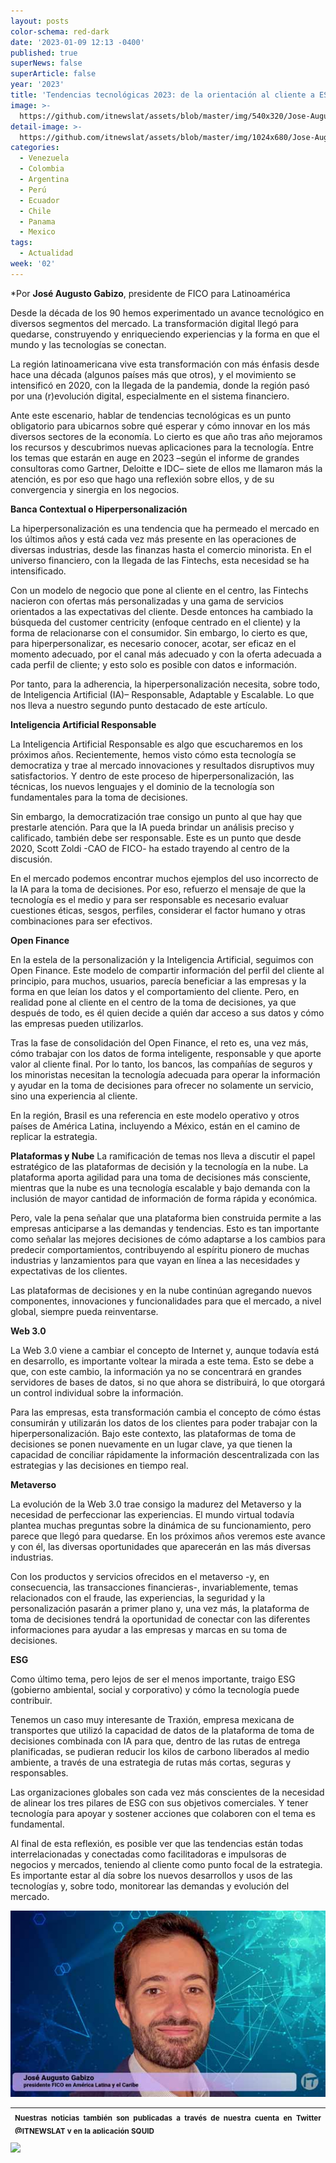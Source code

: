 ```yaml
---
layout: posts
color-schema: red-dark
date: '2023-01-09 12:13 -0400'
published: true
superNews: false
superArticle: false
year: '2023'
title: 'Tendencias tecnológicas 2023: de la orientación al cliente a ESG'
image: >-
  https://github.com/itnewslat/assets/blob/master/img/540x320/Jose-Augusto-Gabizo-p.jpg
detail-image: >-
  https://github.com/itnewslat/assets/blob/master/img/1024x680/Jose-Augusto-Gabizo-g.jpg
categories:
  - Venezuela
  - Colombia
  - Argentina
  - Perú
  - Ecuador
  - Chile
  - Panama
  - Mexico
tags:
  - Actualidad
week: '02'
---
```

*Por **José Augusto Gabizo**, presidente de FICO para Latinoamérica

Desde la década de los 90 hemos experimentado un avance tecnológico en diversos segmentos del mercado. La transformación digital llegó para quedarse, construyendo y enriqueciendo experiencias y la forma en que el mundo y las tecnologías se conectan.

La región latinoamericana vive esta transformación con más énfasis desde hace una década (algunos países más que otros), y el movimiento se intensificó en 2020, con la llegada de la pandemia, donde la región pasó por una (r)evolución digital, especialmente en el sistema financiero.

Ante este escenario, hablar de tendencias tecnológicas es un punto obligatorio para ubicarnos sobre qué esperar y cómo innovar en los más diversos sectores de la economía. Lo cierto es que año tras año mejoramos los recursos y descubrimos nuevas aplicaciones para la tecnología. Entre los temas que estarán en auge en 2023 –según el informe de grandes consultoras como Gartner, Deloitte e IDC– siete de ellos me llamaron más la atención, es por eso que hago una reflexión sobre ellos, y de su convergencia y sinergia en los negocios. 

**Banca Contextual o Hiperpersonalización**

La hiperpersonalización es una tendencia que ha permeado el mercado en los últimos años y está cada vez más presente en las operaciones de diversas industrias, desde las finanzas hasta el comercio minorista. En el universo financiero, con la llegada de las Fintechs, esta necesidad se ha intensificado.

Con un modelo de negocio que pone al cliente en el centro, las Fintechs nacieron con ofertas más personalizadas y una gama de servicios orientados a las expectativas del cliente. Desde entonces ha cambiado la búsqueda del customer centricity (enfoque centrado en el cliente) y la forma de relacionarse con el consumidor. Sin embargo, lo cierto es que, para hiperpersonalizar, es necesario conocer, acotar, ser eficaz en el momento adecuado, por el canal más adecuado y con la oferta adecuada a cada perfil de cliente; y esto solo es posible con datos e información.

Por tanto, para la adherencia, la hiperpersonalización necesita, sobre todo, de Inteligencia Artificial (IA)– Responsable, Adaptable y Escalable. Lo que nos lleva a nuestro segundo punto destacado de este artículo.

**Inteligencia Artificial Responsable**

La Inteligencia Artificial Responsable es algo que escucharemos en los próximos años. Recientemente, hemos visto cómo esta tecnología se democratiza y trae al mercado innovaciones y resultados disruptivos muy satisfactorios. Y dentro de este proceso de hiperpersonalización, las técnicas, los nuevos lenguajes y el dominio de la tecnología son fundamentales para la toma de decisiones.

Sin embargo, la democratización trae consigo un punto al que hay que prestarle atención. Para que la IA pueda brindar un análisis preciso y calificado, también debe ser responsable. Este es un punto que desde 2020, Scott Zoldi -CAO de FICO- ha estado trayendo al centro de la discusión.

En el mercado podemos encontrar muchos ejemplos del uso incorrecto de la IA para la toma de decisiones. Por eso, refuerzo el mensaje de que la tecnología es el medio y para ser responsable es necesario evaluar cuestiones éticas, sesgos, perfiles, considerar el factor humano y otras combinaciones para ser efectivos.

**Open Finance**

En la estela de la personalización y la Inteligencia Artificial, seguimos con Open Finance. Este modelo de compartir información del perfil del cliente al principio, para muchos, usuarios, parecía beneficiar a las empresas y la forma en que leían los datos y el comportamiento del cliente. Pero, en realidad pone al cliente en el centro de la toma de decisiones, ya que después de todo, es él quien decide a quién dar acceso a sus datos y cómo las empresas pueden utilizarlos.

Tras la fase de consolidación del Open Finance, el reto es, una vez más, cómo trabajar con los datos de forma inteligente, responsable y que aporte valor al cliente final. Por lo tanto, los bancos, las compañías de seguros y los minoristas necesitan la tecnología adecuada para operar la información y ayudar en la toma de decisiones para ofrecer no solamente un servicio, sino una experiencia al cliente.

En la región, Brasil es una referencia en este modelo operativo y otros países de América Latina, incluyendo a México, están en el camino de replicar la estrategia.

**Plataformas y Nube**
La ramificación de temas nos lleva a discutir el papel estratégico de las plataformas de decisión y la tecnología en la nube. La plataforma aporta agilidad para una toma de decisiones más consciente, mientras que la nube es una tecnología escalable y bajo demanda con la inclusión de mayor cantidad de información de forma rápida y económica.

Pero, vale la pena señalar que una plataforma bien construida permite a las empresas anticiparse a las demandas y tendencias. Esto es tan importante como señalar las mejores decisiones de cómo adaptarse a los cambios para predecir comportamientos, contribuyendo al espíritu pionero de muchas industrias y lanzamientos para que vayan en línea a las necesidades y expectativas de los clientes.

Las plataformas de decisiones y en la nube continúan agregando nuevos componentes, innovaciones y funcionalidades para que el mercado, a nivel global, siempre pueda reinventarse.

**Web 3.0**

La Web 3.0 viene a cambiar el concepto de Internet y, aunque todavía está en desarrollo, es importante voltear la mirada a este tema. Esto se debe a que, con este cambio, la información ya no se concentrará en grandes servidores de bases de datos, si no que ahora se distribuirá, lo que otorgará un control individual sobre la información.

Para las empresas, esta transformación cambia el concepto de cómo éstas consumirán y utilizarán los datos de los clientes para poder trabajar con la hiperpersonalización. Bajo este contexto, las plataformas de toma de decisiones se ponen nuevamente en un lugar clave, ya que tienen la capacidad de conciliar rápidamente la información descentralizada con las estrategias y las decisiones en tiempo real.

**Metaverso**

La evolución de la Web 3.0 trae consigo la madurez del Metaverso y la necesidad de perfeccionar las experiencias. El mundo virtual todavía plantea muchas preguntas sobre la dinámica de su funcionamiento, pero parece que llegó para quedarse. En los próximos años veremos este avance y con él, las diversas oportunidades que aparecerán en las más diversas industrias.

Con los productos y servicios ofrecidos en el metaverso -y, en consecuencia, las transacciones financieras-, invariablemente, temas relacionados con el fraude, las experiencias, la seguridad y la personalización pasarán a primer plano y, una vez más, la plataforma de toma de decisiones tendrá la oportunidad de conectar con las diferentes informaciones para ayudar a las empresas y marcas en su toma de decisiones.

**ESG**

Como último tema, pero lejos de ser el menos importante, traigo ESG (gobierno ambiental, social y corporativo) y cómo la tecnología puede contribuir.

Tenemos un caso muy interesante de Traxión, empresa mexicana de transportes que utilizó la capacidad de datos de la plataforma de toma de decisiones combinada con IA para que, dentro de las rutas de entrega planificadas, se pudieran reducir los kilos de carbono liberados al medio ambiente, a través de una estrategia de rutas más cortas, seguras y responsables.

Las organizaciones globales son cada vez más conscientes de la necesidad de alinear los tres pilares de ESG con sus objetivos comerciales. Y tener tecnología para apoyar y sostener acciones que colaboren con el tema es fundamental.

Al final de esta reflexión, es posible ver que las tendencias están todas interrelacionadas y conectadas como facilitadoras e impulsoras de negocios y mercados, teniendo al cliente como punto focal de la estrategia. Es importante estar al día sobre los nuevos desarrollos y usos de las tecnologías y, sobre todo, monitorear las demandas y evolución del mercado.

![](https://github.com/itnewslat/assets/blob/master/img/540x320/Jose-Augusto-Gabizo-p.jpg)

<table style="height: 42px;" width="569">
<tbody>
<tr>
<td style="text-align: justify;"><sub><strong>Nuestras noticias también son publicadas a través de nuestra cuenta en Twitter <a href="https://twitter.com/itnewslat?lang=es">@ITNEWSLAT</a> y en la aplicación <a href="https://squidapp.co/en/">SQUID</a></strong></sub></td>
</tr>
</tbody>
</table>

<img src="https://tracker.metricool.com/c3po.jpg?hash=56f88a41e39ab42c063cc51676587a04"/>